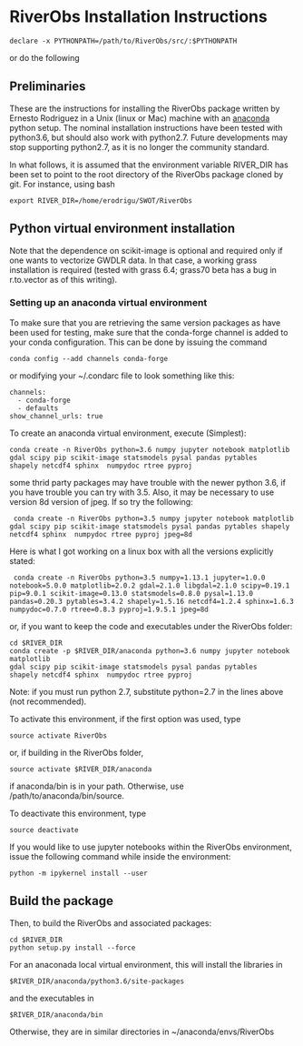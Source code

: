 # RiverObs Installation Instructions

    declare -x PYTHONPATH=/path/to/RiverObs/src/:$PYTHONPATH

or do the following


## Preliminaries

These are the instructions for installing the RiverObs package
written by Ernesto Rodriguez in a Unix (linux or Mac) machine with an
[anaconda](https://store.continuum.io/cshop/anaconda) python setup.
The nominal installation instructions have been tested with python3.6,
but should also work with python2.7. Future developments may stop
supporting python2.7, as it is no longer the community standard.

In what follows, it is assumed that the environment variable RIVER_DIR has been
set to point to the root directory of the RiverObs package cloned
by git. For instance, using bash

	export RIVER_DIR=/home/erodrigu/SWOT/RiverObs

## Python virtual environment installation

Note that the dependence on scikit-image is optional and
required only if one wants to vectorize GWDLR data. In
that case, a working grass installation is required (tested
with grass 6.4; grass70 beta has a bug in r.to.vector as of
this writing).

### Setting up an anaconda virtual environment

To make sure that you are retrieving the same version packages as have
been used for testing, make sure that the conda-forge channel is added
to your conda configuration. This can be done by issuing the command

    conda config --add channels conda-forge

or modifying your ~/.condarc file to look something like this:

    channels:
      - conda-forge
      - defaults
    show_channel_urls: true

To create an anaconda virtual environment, execute (Simplest):

    conda create -n RiverObs python=3.6 numpy jupyter notebook matplotlib
    gdal scipy pip scikit-image statsmodels pysal pandas pytables
    shapely netcdf4 sphinx  numpydoc rtree pyproj

some thrid party packages may have trouble with the newer python 3.6, if you have trouble you can try with 3.5.  Also, it may be necessary to use version 8d version of jpeg.  If so try the following:

     conda create -n RiverObs python=3.5 numpy jupyter notebook matplotlib gdal scipy pip scikit-image statsmodels pysal pandas pytables shapely netcdf4 sphinx  numpydoc rtree pyproj jpeg=8d

Here is what I got working on a linux box with all the versions explicitly stated:

     conda create -n RiverObs python=3.5 numpy=1.13.1 jupyter=1.0.0 notebook=5.0.0 matplotlib=2.0.2 gdal=2.1.0 libgdal=2.1.0 scipy=0.19.1 pip=9.0.1 scikit-image=0.13.0 statsmodels=0.8.0 pysal=1.13.0 pandas=0.20.3 pytables=3.4.2 shapely=1.5.16 netcdf4=1.2.4 sphinx=1.6.3 numpydoc=0.7.0 rtree=0.8.3 pyproj=1.9.5.1 jpeg=8d

or, if you want to keep the code and executables under the RiverObs folder:

    cd $RIVER_DIR
    conda create -p $RIVER_DIR/anaconda python=3.6 numpy jupyter notebook matplotlib
    gdal scipy pip scikit-image statsmodels pysal pandas pytables
    shapely netcdf4 sphinx  numpydoc rtree pyproj

Note: if you must run python 2.7, substitute python=2.7 in the lines above
(not recommended).

To activate this environment, if the first option was used, type

	source activate RiverObs

or, if building in the RiverObs folder,

    source activate $RIVER_DIR/anaconda

if anaconda/bin is in your path. Otherwise, use /path/to/anaconda/bin/source.

To deactivate this environment, type

	source deactivate

If you would like to use jupyter notebooks within the RiverObs environment,
issue the following command while inside the environment:

    python -m ipykernel install --user

## Build the package

Then, to build the RiverObs and associated packages:

	cd $RIVER_DIR
	python setup.py install --force

For an anaconada local virtual environment, this will install the libraries in

	$RIVER_DIR/anaconda/python3.6/site-packages

and the executables in

	$RIVER_DIR/anaconda/bin

Otherwise, they are in similar directories in ~/anaconda/envs/RiverObs

